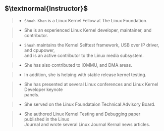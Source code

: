 ## $\textnormal{Instructor}$

> - `Shuah Khan` is a Linux Kernel Fellow at The Linux Foundation.

> - She is an experienced Linux Kernel developer, maintainer, and contributor.

> - `Shuah` maintains the Kernel Selftest framework, USB over IP driver, and cpupower, <br />
    and is an active contributor to the Linux media subsystem.

> - She has also contributed to IOMMU, and DMA areas.

> - In addition, she is helping with stable release kernel testing.

> - She has presented at several Linux conferences and Linux Kernel Developer keynote <br />
    panels.

> - She served on the Linux Foundataion Technical Advisory Board.

> - She authored Linux Kernel Testing and Debugging paper published in the Linux <br />
    Journal and wrote several Linux Journal Kernal news articles.
